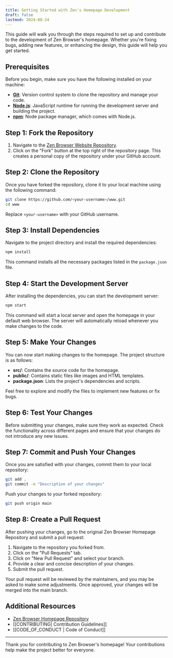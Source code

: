 ```yaml
---
title: Getting Started with Zen's Homepage Development
draft: false
lastmod: 2024-08-24
---
```



This guide will walk you through the steps required to set up and contribute to the development of Zen Browser's homepage. Whether you're fixing bugs, adding new features, or enhancing the design, this guide will help you get started.

## Prerequisites

Before you begin, make sure you have the following installed on your machine:

- [**Git**](https://git-scm.com/): Version control system to clone the repository and manage your code.
- [**Node.js**](https://nodejs.org/): JavaScript runtime for running the development server and building the project.
- [**npm**](https://www.npmjs.com/): Node package manager, which comes with Node.js.

## Step 1: Fork the Repository

1. Navigate to the [Zen Browser Website Repository](https://github.com/zen-browser/www).
2. Click on the "Fork" button at the top right of the repository page. This creates a personal copy of the repository under your GitHub account.

## Step 2: Clone the Repository

Once you have forked the repository, clone it to your local machine using the following command:

```bash
git clone https://github.com/<your-username>/www.git
cd www
```

Replace `<your-username>` with your GitHub username.

## Step 3: Install Dependencies

Navigate to the project directory and install the required dependencies:

```bash
npm install
```

This command installs all the necessary packages listed in the `package.json` file.

## Step 4: Start the Development Server

After installing the dependencies, you can start the development server:

```bash
npm start
```

This command will start a local server and open the homepage in your default web browser. The server will automatically reload whenever you make changes to the code.

## Step 5: Make Your Changes

You can now start making changes to the homepage. The project structure is as follows:

- **src/**: Contains the source code for the homepage.
- **public/**: Contains static files like images and HTML templates.
- **package.json**: Lists the project's dependencies and scripts.

Feel free to explore and modify the files to implement new features or fix bugs.

## Step 6: Test Your Changes

Before submitting your changes, make sure they work as expected. Check the functionality across different pages and ensure that your changes do not introduce any new issues.

## Step 7: Commit and Push Your Changes

Once you are satisfied with your changes, commit them to your local repository:

```bash
git add .
git commit -m "Description of your changes"
```

Push your changes to your forked repository:

```bash
git push origin main
```

## Step 8: Create a Pull Request

After pushing your changes, go to the original Zen Browser Homepage Repository and submit a pull request:

1. Navigate to the repository you forked from.
2. Click on the "Pull Requests" tab.
3. Click on "New Pull Request" and select your branch.
4. Provide a clear and concise description of your changes.
5. Submit the pull request.

Your pull request will be reviewed by the maintainers, and you may be asked to make some adjustments. Once approved, your changes will be merged into the main branch.

## Additional Resources

- [Zen Browser Homepage Repository](https://github.com/zen-browser/www)
- [[CONTRIBUTING|  Contribution Guidelines]]
- [[CODE_OF_CONDUCT | Code of Conduct]]


---

Thank you for contributing to Zen Browser's homepage! Your contributions help make the project better for everyone.